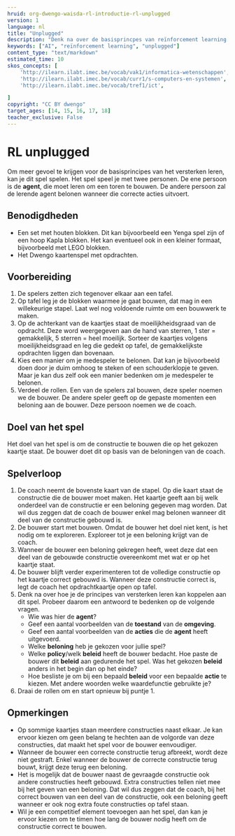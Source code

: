 ```yaml
---
hruid: org-dwengo-waisda-rl-introductie-rl-unplugged
version: 1
language: nl
title: "Unplugged"
description: "Denk na over de basisprincpes van reïnforcement learning aan de hand van deze unplugged activiteit."
keywords: ["AI", "reïnforcement learning", "unplugged"]
content_type: "text/markdown"
estimated_time: 10
skos_concepts: [
    'http://ilearn.ilabt.imec.be/vocab/vak1/informatica-wetenschappen', 
    'http://ilearn.ilabt.imec.be/vocab/curr1/s-computers-en-systemen',
    'http://ilearn.ilabt.imec.be/vocab/tref1/ict',

]
copyright: "CC BY dwengo"
target_ages: [14, 15, 16, 17, 18]
teacher_exclusive: False
---
```


# RL unplugged

Om meer gevoel te krijgen voor de basisprincipes van het versterken leren, kan je dit spel spelen. Het spel speel je met twee personen. De ene persoon is de **agent**, die moet leren om een toren te bouwen. De andere persoon zal de lerende agent belonen wanneer die correcte acties uitvoert. 

## Benodigdheden

* Een set met houten blokken. Dit kan bijvoorbeeld een Yenga spel zijn of een hoop Kapla blokken. Het kan eventueel ook in een kleiner formaat, bijvoorbeeld met LEGO blokken. 
* Het Dwengo kaartenspel met opdrachten.

## Voorbereiding

1. De spelers zetten zich tegenover elkaar aan een tafel.
2. Op tafel leg je de blokken waarmee je gaat bouwen, dat mag in een willekeurige stapel. Laat wel nog voldoende ruimte om een bouwwerk te maken.
3. Op de achterkant van de kaartjes staat de moeilijkheidsgraad van de opdracht. Deze word weergegeven aan de hand van sterren, 1 ster = gemakkelijk, 5 sterren = heel moeilijk. Sorteer de kaartjes volgens moeilijkheidsgraad en leg die gedekt op tafel, de gemakkelijkste opdrachten liggen dan bovenaan.  
4. Kies een manier om je medespeler te belonen. Dat kan je bijvoorbeeld doen door je duim omhoog te steken of een schouderklopje te geven. Maar je kan dus zelf ook een manier bedenken om je medespeler te belonen.
5. Verdeel de rollen. Een van de spelers zal bouwen, deze speler noemen we de bouwer. De andere speler geeft op de gepaste momenten een beloning aan de bouwer. Deze persoon noemen we de coach.

## Doel van het spel

Het doel van het spel is om de constructie te bouwen die op het gekozen kaartje staat. De bouwer doet dit op basis van de beloningen van de coach. 

## Spelverloop

1. De coach neemt de bovenste kaart van de stapel. Op die kaart staat de constructie die de bouwer moet maken. Het kaartje geeft aan bij welk onderdeel van de constructie er een beloning gegeven mag worden. Dat wil dus zeggen dat de coach de bouwer enkel mag belonen wanneer dit deel van de constructie gebouwd is. 
2. De bouwer start met bouwen. Omdat de bouwer het doel niet kent, is het nodig om te exploreren. Exploreer tot je een beloning krijgt van de coach.
3. Wanneer de bouwer een beloning gekregen heeft, weet deze dat een deel van de gebouwde constructie overeenkomt met wat er op het kaartje staat. 
4. De bouwer blijft verder experimenteren tot de volledige constructie op het kaartje correct gebouwd is. Wanneer deze constructie correct is, legt de coach het opdrachtkaartje open op tafel.
5. Denk na over hoe je de principes van versterken leren kan koppelen aan dit spel. Probeer daarom een antwoord te bedenken op de volgende vragen.
    - Wie was hier de **agent**?
    - Geef een aantal voorbeelden van de **toestand** van de **omgeving**.
    - Geef een aantal voorbeelden van de **acties** die de **agent** heeft uitgevoerd.
    - Welke **beloning** heb je gekozen voor jullie spel? 
    - Welke **policy**/welk **beleid** heeft de bouwer bedacht. Hoe paste de bouwer dit **beleid** aan gedurende het spel. Was het gekozen **beleid** anders in het begin dan op het einde?
    - Hoe besliste je om bij een bepaald **beleid** voor een bepaalde **actie** te kiezen. Met andere woorden welke waardefunctie gebruikte je?
6. Draai de rollen om en start opnieuw bij puntje 1.


## Opmerkingen

* Op sommige kaartjes staan meerdere constructies naast elkaar. Je kan ervoor kiezen om geen belang te hechten aan de volgorde van deze constructies, dat maakt het spel voor de bouwer eenvoudiger. 
* Wanneer de bouwer een correcte constructie terug afbreekt, wordt deze niet gestraft. Enkel wanneer de bouwer de correcte constructie terug bouwt, krijgt deze terug een beloning.
* Het is mogelijk dat de bouwer naast de gevraagde constructie ook andere constructies heeft gebouwd. Extra constructies tellen niet mee bij het geven van een beloning. Dat wil dus zeggen dat de coach, bij het correct bouwen van een deel van de constructie, ook een beloning geeft wanneer er ook nog extra foute constructies op tafel staan.
* Wil je een competitief element toevoegen aan het spel, dan kan je ervoor kiezen om te timen hoe lang de bouwer nodig heeft om de constructie correct te bouwen. 

